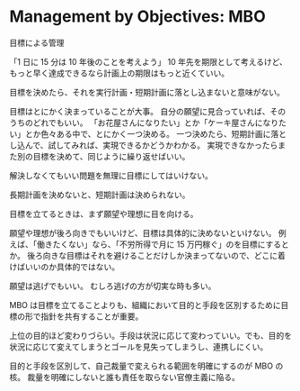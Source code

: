# Management by Objectives: MBO

目標による管理

「1 日に 15 分は 10 年後のことを考えよう」
10 年先を期限として考えるけど、もっと早く達成できるなら計画上の期限はもっと近くていい。

目標を決めたら、それを実行計画・短期計画に落とし込まないと意味がない。

目標はとにかく決まっていることが大事。
自分の願望に見合っていれば、そのうちのどれでもいい。
「お花屋さんになりたい」とか「ケーキ屋さんになりたい」とか色々ある中で、とにかく一つ決める。
一つ決めたら、短期計画に落とし込んで、試してみれば、実現できるかどうかわかる。
実現できなかったらまた別の目標を決めて、同じように繰り返せばいい。

解決しなくてもいい問題を無理に目標にしてはいけない。

長期計画を決めないと、短期計画は決められない。

目標を立てるときは、まず願望や理想に目を向ける。

願望や理想が後ろ向きでもいいけど、目標は具体的に決めないといけない。
例えば、「働きたくない」なら、「不労所得で月に 15 万円稼ぐ」のを目標にするとか。
後ろ向きな目標はそれを避けることだけしか決まってないので、どこに着けばいいのか具体的ではない。

願望は逃げでもいい。
むしろ逃げの方が切実な時も多い。

MBO は目標を立てることよりも、組織において目的と手段を区別するために目標の形で指針を共有することが重要。

上位の目的ほど変わりづらい。手段は状況に応じて変わっていい。でも、目的を状況に応じて変えてしまうとゴールを見失ってしまうし、連携しにくい。

目的と手段を区別して、自己裁量で変えられる範囲を明確にするのが MBO の核。
裁量を明確にしないと誰も責任を取らない官僚主義に陥る。
